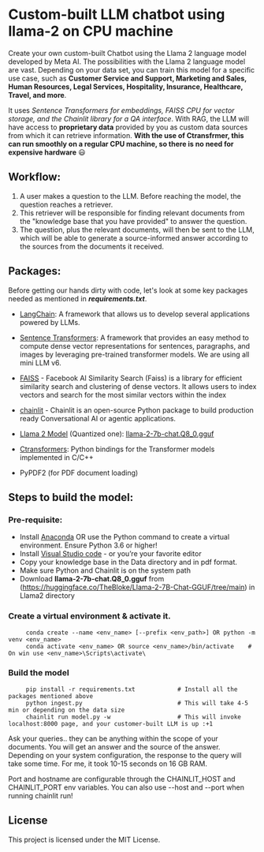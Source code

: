 # Custom-built LLM chatbot using llama-2 on CPU machine
Create your own custom-built Chatbot using the Llama 2 language model developed by Meta AI.
The possibilities with the Llama 2 language model are vast. Depending on your data set, you can train this model for a specific use case, such as **Customer Service and Support, Marketing and Sales, Human Resources, Legal Services, Hospitality, Insurance, Healthcare, Travel, and more**. 

It uses _Sentence Transformers for embeddings, FAISS CPU for vector storage, and the Chainlit library for a QA interface_. With RAG, the LLM will have access to **proprietary data** provided by you as custom data sources from which it can retrieve information. 
**With the use of Ctransfrmer, this can run smoothly on a regular CPU machine, so there is no need for expensive hardware** :smiley:

## Workflow:

1. A user makes a question to the LLM. Before reaching the model, the question reaches a retriever. 
2. This retriever will be responsible for finding relevant documents from the "knowledge base that you have provided" to answer the question. 
3. The question, plus the relevant documents, will then be sent to the LLM, which will be able to generate a source-informed answer according to the sources from the documents it received.

## Packages:

Before getting our hands dirty with code, let's look at some key packages needed as mentioned in ***requirements.txt***. 

 * [LangChain](https://www.langchain.com/): A framework that allows us to develop several applications powered by LLMs.
  
 * [Sentence Transformers](https://pypi.org/project/sentence-transformers/): A framework that provides an easy method to compute dense vector representations for sentences, paragraphs, and images by leveraging pre-trained transformer models. We are using all mini LLM v6.
  
 * [FAISS](https://python.langchain.com/docs/integrations/vectorstores/faiss/) - Facebook AI Similarity Search (Faiss) is a library for efficient similarity search and clustering of dense vectors. It allows users to index vectors and search for the most similar vectors within the index
  
 * [chainlit](https://docs.chainlit.io/get-started/overview) - Chainlit is an open-source Python package to build production ready Conversational AI or agentic applications.
  
 * [Llama 2 Model](https://huggingface.co/meta-llama) (Quantized one): [llama-2-7b-chat.Q8_0.gguf](https://huggingface.co/TheBloke/Llama-2-7B-Chat-GGUF/blob/main/llama-2-7b-chat.Q8_0.gguf)

 * [Ctransformers](https://github.com/marella/ctransformers): Python bindings for the Transformer models implemented in C/C++

 * PyPDF2 (for PDF document loading)

## Steps to build the model:

### Pre-requisite: 

- Install [Anaconda](https://docs.anaconda.com/free/anaconda/install/) OR use the Python command to create a virtual environment. Ensure Python 3.6 or higher!
- Install [Visual Studio code](https://code.visualstudio.com/download) - or you’re your favorite editor
- Copy your knowledge base in the Data directory and in pdf format.
- Make sure Python and Chainlit is on the system path
- Download **llama-2-7b-chat.Q8_0.gguf** from (https://huggingface.co/TheBloke/Llama-2-7B-Chat-GGUF/tree/main) in Llama2 directory
	
### Create a virtual environment & activate it.
```
	 conda create --name <env_name> [--prefix <env_path>] OR python -m venv <env_name>
	 conda activate <env_name> OR source <env_name>/bin/activate	# On win use <env_name>\Scripts\activate\
```
### Build the model
```
	 pip install -r requirements.txt            # Install all the packages mentioned above
	 python ingest.py                           # This will take 4-5 min or depending on the data size
	 chainlit run model.py -w                   # This will invoke localhost:8000 page, and your customer-built LLM is up :+1
```
Ask your queries.. they can be anything within the scope of your documents. You will get an answer and the source of the answer. Depending on your system configuration, the response to the query will take some time. For me, it took 10-15 seconds on 16 GB RAM.

Port and hostname are configurable through the CHAINLIT_HOST and CHAINLIT_PORT env variables. You can also use --host and --port when running chainlit run!

## License
This project is licensed under the MIT License.
